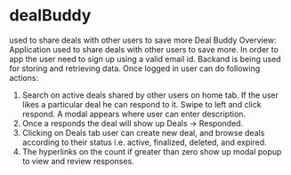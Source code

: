 # dealBuddy
used to share deals with other users to save more
Deal Buddy 
Overview:  Application used to share deals with other users to save more.  In order to app the user need to sign up using a valid email id. Backand is being used for storing and retrieving data.
Once logged in user can do following actions:
1.	Search on active deals shared by other users on home tab. If the user likes a particular deal he can respond to it. Swipe to left and click respond. A modal appears where user can enter description.
2.	Once a responds the deal will show up Deals -> Responded.
3.	Clicking on Deals tab user can create new deal, and browse deals according to their status i.e. active, finalized, deleted, and expired.
4.	The hyperlinks on the count if greater than zero  show up modal popup to view and review responses.
 

 
